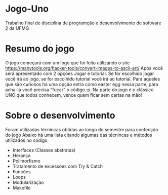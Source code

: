 # Jogo-Uno
Trabalho final de disciplina de programção e desenvolvimento de software 2 da UFMG
# Resumo do jogo
O jogo começará com um logo que foi feito utilizando o site <https://manytools.org/hacker-tools/convert-images-to-ascii-art/>
Após você será apresentado com 2 opções Jogar e tutorial.
Se for escolhido jogar você irá ao jogo, se for escolhido tutorial você irá ao tutorial.
Para aqueles que são curiosos há uma opção extra como easter egg nessa parte, para acha-la você precisa "fucar" o código :p.
Na parte do jogo é o clássico UNO que todos conhecem, vence quem ficar sem cartas na mão!
# Sobre o desenvolvimento
Foram utilizadas técnincas obtidas ao longo do semestre para confecção do jogo
Abaixo há uma lista citando algumas das técnincas e métodos utilizados no código

* Interfaces (Classes abstratas)
* Herança
* Polimorfismo
* Tratamento de excessões com Try & Catch
* Funções
* Loops
* Modularização
* Makefile
